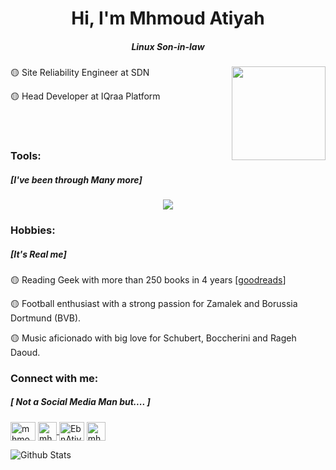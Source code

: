 <h1 align="center">Hi, I'm Mhmoud Atiyah</h1>
<h5 align="center">Linux Son-in-law</h5>
<img src="https://media1.giphy.com/media/v1.Y2lkPTc5MGI3NjExNTZkMHFieGRuamczd2MweHlpZ2c5cWcwZ3ZqNzJxOXRyNDRvbTVkdCZlcD12MV9pbnRlcm5hbF9naWZfYnlfaWQmY3Q9Zw/YbXLZ6dymH758xSEbM/giphy.webp" width=150px align="right"/>
  
<p>🟡 Site Reliability Engineer at SDN </p>
<p>🟡 Head Developer at IQraa Platform </p>
<br><br>
<h3>Tools:<h5>[I've been through Many more]</h5></h3>
<p align="center">
  <a href="https://www.linkedin.com/in/mhmoudatiyah/" target="_blank">
    <img src="https://skillicons.dev/icons?i=linux,ubuntu,debian,kali,bash,bsd,windows,powershell,c,cpp,cmake,gtk,regex,arduino,py,html,css,bootstrap,js,nodejs,npm,ts,jquery,react,electron,express,mysql,postgres,sqlite,cassandra,aws,azure,jenkins,ansible,docker,nginx,git,gitlab,md,elasticsearch,postman,devto,clion,visualstudio,vscode,eclipse,linkedin,stackoverflow,gmail,obsidian,ps" />
  </a>
</p>
<h3>Hobbies:<h5>[It's Real me]</h5></h3>
<p align="left">🟡 Reading Geek with more than 250 books in 4 years [<a href="https://www.goodreads.com/review/list/77745868-mhmoud-atiyah" target="_blank">goodreads</a>]</p>
<p align="left">🟡 Football enthusiast with a strong passion for Zamalek and Borussia Dortmund (BVB).</p>
<p align="left">🟡 Music aficionado with big love for Schubert, Boccherini and Rageh Daoud.</p>


<h3 align="left">Connect with me:<h5>[ Not a Social Media Man but.... ]</h5></h3>
<p align="left">
 <a href="https://www.linkedin.com/in/mhmoudatiyah/" target="_blank"><img align="center" src="https://raw.githubusercontent.com/rahuldkjain/github-profile-readme-generator/master/src/images/icons/Social/linked-in-alt.svg" alt="mhmoudatiyah" height="30" width="40" /></a>
<a href="mailto:mahmoudaboattia1999@gmail.com" target="_blank">
  <img align="center"  src="https://upload.wikimedia.org/wikipedia/commons/thumb/7/7e/Gmail_icon_%282020%29.svg/1200px-Gmail_icon_%282020%29.svg.png" alt="mhmoudatiyah" height="30" width="30" />
</a>
 <a href="https://twitter.com/EbnAtiyah" target="_blank"><img align="center" src="https://raw.githubusercontent.com/rahuldkjain/github-profile-readme-generator/master/src/images/icons/Social/twitter.svg" alt="EbnAtiyah" height="30" width="40" /></a>
 <a href="https://wa.me/+20114764334" target="_blank">
  <img align="center"  src="https://raw.githubusercontent.com/rahuldkjain/github-profile-readme-generator/master/src/images/icons/Social/whatsapp.svg" alt="mhmoudatiyah" height="30" width="30" />
</a>

</p>

  
  ![Github Stats](https://github-readme-stats.vercel.app/api?username=Mhmoud-Atiyah&bg_color=30,e96443,904e95&title_color=fff&text_color=fff)
